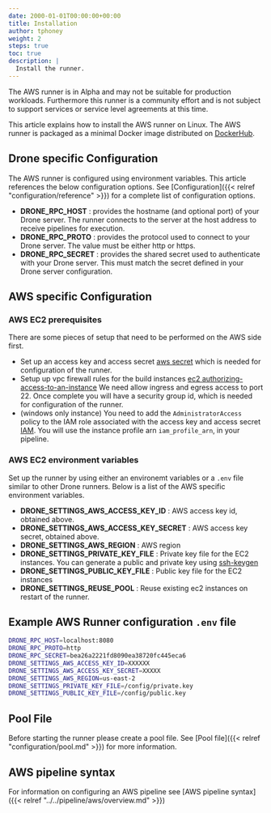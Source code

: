 ```yaml
---
date: 2000-01-01T00:00:00+00:00
title: Installation
author: tphoney
weight: 2
steps: true
toc: true
description: |
  Install the runner.
---
```


<div class="alert">
The AWS runner is in Alpha and may not be suitable for production workloads. Furthermore this runner is a community effort and is not subject to support services or service level agreements at this time.
</div>

This article explains how to install the AWS runner on Linux. The AWS runner is packaged as a minimal Docker image distributed on [DockerHub](https://hub.docker.com/r/drone/drone-runner-aws).

## Drone specific Configuration

The AWS runner is configured using environment variables. This article references the below configuration options. See [Configuration]({{< relref "configuration/reference" >}}) for a complete list of configuration options.

- __DRONE_RPC_HOST__
  : provides the hostname (and optional port) of your Drone server. The runner connects to the server at the host address to receive pipelines for execution.
- __DRONE_RPC_PROTO__
  : provides the protocol used to connect to your Drone server. The value must be either http or https.
- __DRONE_RPC_SECRET__
  : provides the shared secret used to authenticate with your Drone server. This must match the secret defined in your Drone server configuration.

## AWS specific Configuration

### AWS EC2 prerequisites

There are some pieces of setup that need to be performed on the AWS side first.

- Set up an access key and access secret [aws secret](https://docs.aws.amazon.com/IAM/latest/UserGuide/id_credentials_access-keys.html#Using_CreateAccessKey) which is needed for configuration of the runner.
- Setup up vpc firewall rules for the build instances [ec2 authorizing-access-to-an-instance](https://docs.aws.amazon.com/AWSEC2/latest/UserGuide/authorizing-access-to-an-instance.html) We need allow ingress and egress access to port 22. Once complete you will have a security group id, which is needed for configuration of the runner.
- (windows only instance) You need to add the `AdministratorAccess` policy to the IAM role associated with the access key and access secret [IAM](https://console.aws.amazon.com/iamv2/home#/users). You will use the instance profile arn `iam_profile_arn`, in your pipeline.

### AWS EC2 environment variables

Set up the runner by using either an environemt variables or a `.env` file similar to other Drone runners. Below is a list of the AWS specific environment variables.

- __DRONE_SETTINGS_AWS_ACCESS_KEY_ID__
  : AWS access key id, obtained above.
- __DRONE_SETTINGS_AWS_ACCESS_KEY_SECRET__
  : AWS access key secret, obtained above.
- __DRONE_SETTINGS_AWS_REGION__
  : AWS region
- __DRONE_SETTINGS_PRIVATE_KEY_FILE__
  : Private key file for the EC2 instances. You can generate a public and private key using [ssh-keygen](https://ssh.com/ssh/keygen)
- __DRONE_SETTINGS_PUBLIC_KEY_FILE__
  : Public key file for the EC2 instances
- __DRONE_SETTINGS_REUSE_POOL__
  : Reuse existing ec2 instances on restart of the runner.

## Example AWS Runner configuration `.env` file

```BASH
DRONE_RPC_HOST=localhost:8080
DRONE_RPC_PROTO=http
DRONE_RPC_SECRET=bea26a2221fd8090ea38720fc445eca6
DRONE_SETTINGS_AWS_ACCESS_KEY_ID=XXXXXX
DRONE_SETTINGS_AWS_ACCESS_KEY_SECRET=XXXXX
DRONE_SETTINGS_AWS_REGION=us-east-2
DRONE_SETTINGS_PRIVATE_KEY_FILE=/config/private.key
DRONE_SETTINGS_PUBLIC_KEY_FILE=/config/public.key
```

## Pool File

Before starting the runner please create a pool file. See [Pool file]({{< relref "configuration/pool.md" >}}) for more information.

## AWS pipeline syntax

For information on configuring an AWS pipeline see [AWS pipeline syntax]({{< relref "../../pipeline/aws/overview.md" >}})
